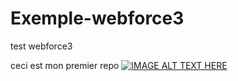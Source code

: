 # Exemple-webforce3
test webforce3

ceci est mon premier repo
[![IMAGE ALT TEXT HERE](http://img.youtube.com/vi/https://www.youtube.com/watch?v=ZXSoSFzKd_4&ab_channel=FranceMusique/0.jpg)](http://www.youtube.com/watch?v=https://www.youtube.com/watch?v=ZXSoSFzKd_4&ab_channel=FranceMusique)
